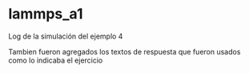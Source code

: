 # lammps_a1
Log de la simulación del ejemplo 4

Tambien fueron agregados los textos de respuesta que fueron usados como lo indicaba el ejercicio 
